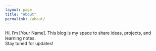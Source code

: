 ```yaml
---
layout: page
title: "About"
permalink: /about/
---
```


Hi, I’m [Your Name]. This blog is my space to share ideas, projects, and learning notes.  
Stay tuned for updates!
